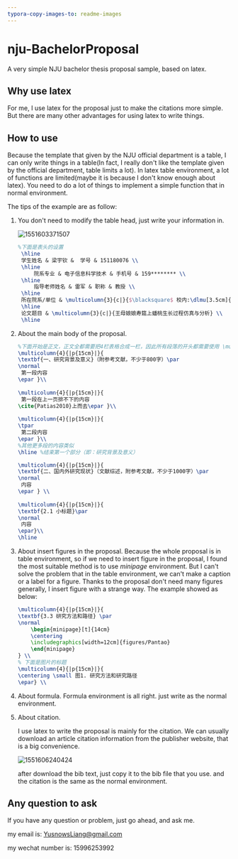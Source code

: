 ```yaml
---
typora-copy-images-to: readme-images
---
```


# nju-BachelorProposal
A very simple NJU bachelor thesis proposal sample, based on latex.

## Why use latex

For me, I use latex for the proposal just to make the citations more simple. But there are many other advantages for using latex to write things.

## How  to use

Because the template that given by the NJU official department is a table, I can only write things in a table(In fact, I really don't like the template given by the official department, table limits a lot). In latex table environment, a lot of functions are limited(maybe it is because I don't know enough about latex). You need to do a lot of things to implement a simple function that in normal environment.

The tips of the example are as follow:

1. You don't need to modify the table head, just write your information in. 

   ![1551603371507](/home/yusnows/Syusnowsx/Projects/myown/nju-BachelorProposal/readme-images/1551603371507.png)

   ```latex
   %下面是表头的设置
   	\hline 
   	学生姓名 & 梁宇钦 &  学号 & 151180076 \\ 
   	\hline 
    	院系专业 & 电子信息科学技术 & 手机号 & 159******** \\ 
   	\hline 
    	指导老师姓名 & 雷军 & 职称 & 教授 \\ 
   	\hline 
   	所在院系/单位 & \multicolumn{3}{c|}{$\blacksquare$ 校内:\dlmu[3.5cm]{\small 电子科学与工程学院 \normalsize} \hspace{10mm} $\Box$校外: \dlmu[3cm]{}}  \\ 
   	\hline 
   	论文题目 & \multicolumn{3}{c|}{王母娘娘寿筵上蟠桃生长过程仿真与分析} \\ 
   	\hline 
   ```

2. About the main body of the proposal.

   ```latex
   %下面开始是正文，正文全都需要把4栏表格合成一栏，因此所有段落的开头都需要使用 \multicolumn{4}{|p{15cm}|}{ 内容在这写 }\\ 命令， 但是由于首段需要缩进，以及段落之间需要隔开一定距离，所以变成了 \multicolumn{4}{|p{15cm}|}{ \tpar 内容在这写 \epar}\\ 或者 \multicolumn{4}{|p{15cm}|}{\texbf{标题}\par \normal 内容在这写 \epar }\\ 这样的。对于一些可能一段内容在一页放不下的情况，需要手动用 \multicolumn{4}{|p{15cm}|}{ 内容在这写 }\\ 进行分割
   \multicolumn{4}{|p{15cm}|}{
   \textbf{一、研究背景及意义}（附参考文献，不少于800字）\par  
   \normal
   	第一段内容
   \epar }\\
   		
   \multicolumn{4}{|p{15cm}|}{
   	第一段在上一页排不下的内容
   \cite{Patias2010}上而去\epar }\\
   		
   \multicolumn{4}{|p{15cm}|}{
   \tpar
   	第二段内容
   \epar }\\
   %其他更多段的内容类似
   \hline %结束第一个部分（即：研究背景及意义）
   
   \multicolumn{4}{|p{15cm}|}{
   \textbf{二、国内外研究现状}（文献综述，附参考文献，不少于1000字）\par  
   \normal
   	内容
   \epar } \\
   		
   \multicolumn{4}{|p{15cm}|}{
   \textbf{2.1 小标题}\par
   \normal
   	内容		
   \epar}\\
   \hline
   ```

3. About insert figures in the proposal. Because the whole proposal is in table environment, so if we need to insert figure in the proposal, I found the most suitable method is to use $minipage$ environment. But I can't solve the problem that in the table environment, we can't make a caption or a label for a figure. Thanks to the proposal don't need many figures generally, I insert figure with a strange way. The example showed as below:

   ```latex
   \multicolumn{4}{|p{15cm}|}{
   \textbf{3.3 研究方法和路径} \par 
   \normal
       \begin{minipage}[t]{14cm}
       \centering
       \includegraphics[width=12cm]{figures/Pantao}
       \end{minipage}
   } \\
   % 下面是图片的标题
   \multicolumn{4}{|p{15cm}|}{
   \centering \small 图1. 研究方法和研究路径
   \epar} \\
   ```

4. About formula. Formula environment is all right. just write as the normal environment.

5. About citation.

   I use latex to write the proposal is mainly for the citation. We can usually download an article citation information from the publisher website, that is a big convenience.

   ![1551606240424](/home/yusnows/Syusnowsx/Projects/myown/nju-BachelorProposal/readme-images/1551606240424.png)

   after download the bib text, just copy it to the bib file that you use. and the citation is the same as the normal environment.

## Any question to ask

If you have any question or problem, just go ahead, and ask me.

my email is: YusnowsLiang@gmail.com

my wechat number is: 15996253992 